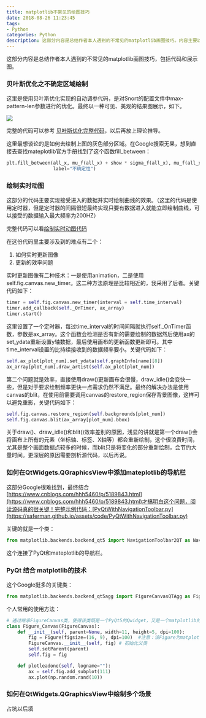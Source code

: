 ```yaml
---
title: matplotlib不常见的绘图技巧
date: 2018-08-26 11:23:45
tags:
- Python
categories: Python
description: 这部分内容是总结作者本人遇到的不常见的matplotlib画图技巧。内容主要以代码和效果图的形式展示。
---
```

这部分内容是总结作者本人遇到的不常见的matplotlib画图技巧，包括代码和展示图。

### 贝叶斯优化之不确定区域绘制

这里是使用贝叶斯优化实现的自动调参代码，是对Snort的配置文件中max-pattern-len参数进行的优化。最终以一种可见、美观的结果图展示，如下。

![](https://saferman.github.io/assets/img/matplotlib_summary/bayesian-optimization.png)

完整的代码可以参考 [贝叶斯优化完整代码](https://saferman.github.io/assets/code/bayesian-optimization.py)，以后再放上理论推导。

这里最想谈论的是如何去绘制上图的灰色部分区域。在Google搜索无果，想到直接去查找mateplotlib官方手册找到了这个函数fill_between：

```python
plt.fill_between(all_x, mu_f(all_x) + show * sigma_f(all_x), mu_f(all_x) - show * sigma_f(all_x), facecolor="lightgray",
                 label="不确定性")
```
### 绘制实时动图

这部分的代码主要实现接受进入的数据并实时绘制曲线的效果。（这里的代码是使用定时器，但是定时器的间隔很短最终实现只要有数据进入就能立即绘制曲线，可以接受的数据输入最大频率为200HZ）

完整代码可以看[绘制实时动图代码](https://saferman.github.io/assets/code/merge_graph_by_time.py)

在这份代码里主要涉及到的难点有二个：

1. 如何实时更新图像
2. 更新的效率问题

实时更新图像有二种技术：一是使用animation，二是使用self.fig.canvas.new_timer。这二种方法原理是比较相近的，我采用了后者。关键代码如下：

```python
timer = self.fig.canvas.new_timer(interval = self.time_interval)
timer.add_callback(self._OnTimer, ax_array)
timer.start()
```

这里设置了一个定时器，每过time_interval的时间间隔就执行self._OnTimer函数，参数是ax_array。这个函数会检测是否有新的需要绘制的数据然后使用ax的set_ydata重新设置y轴数据，最后使用画布的更新函数更新即可。其中time_interval设置的比持续接收到的数据频率要小。关键代码如下：

```python
self.ax_plot[plot_num].set_ydata(self.graphInfo[name][8])
ax_array[plot_num].draw_artist(self.ax_plot[plot_num])
```

第二个问题就是效率，直接使用draw()更新画布会很慢，draw_idle()会变快一些，但是对于要求绘制频率更快一点需求仍然不满足。最终的解决办法是使用canvas的blit，在使用前需要调用canvas的restore_region保存背景图像，这样可以避免重影，关键代码如下：

```Python
self.fig.canvas.restore_region(self.backgrounds[plot_num])
self.fig.canvas.blit(ax_array[plot_num].bbox)
```

关于draw()、draw_idle()和blit()效率差别的原因，浅显的讲就是第一个draw()会将画布上所有的元素（坐标轴、标签、X轴等）都会重新绘制，这个很浪费时间，尤其是整个画面数据点较多的时候，而blit只是将变化的部分重新绘制，会节约大量时间。更深层的原因需要剖析源代码，以后再说。

### 如何在QtWidgets.QGraphicsView中添加mateplotlib的导航栏

这部分Google很难找到，最终结合[https://www.cnblogs.com/hhh5460/p/5189843.html](https://www.cnblogs.com/hhh5460/p/5189843.html)才搞明白这个问题，阅读源码真的很关键！完整示例代码：[PyQtWithNavigationToolbar.py](https://saferman.github.io/assets/code/PyQtWithNavigationToolbar.py)

关键的就是一个类：

```Python
from matplotlib.backends.backend_qt5 import NavigationToolbar2QT as NavigationToolbar
```

这个连接了PyQt和mateplotlib的导航栏。

### PyQt 结合 matplotlib的技术

这个Google挺多的关键类：

```Python
from matplotlib.backends.backend_qt5agg import FigureCanvasQTAgg as FigureCanvas
```

个人常用的使用方法：

```Python
# 通过继承FigureCanvas类，使得该类既是一个PyQt5的Qwidget，又是一个matplotlib的FigureCanvas，这是连接pyqt5与matplotlib的关键
class Figure_Canvas(FigureCanvas):                                            
    def __init__(self, parent=None, width=11, height=5, dpi=100):
        fig = Figure(figsize=(16, 9), dpi=100)  #注意：该Figure为matplotlib下的figure，不是pyplot下面的figure
        FigureCanvas.__init__(self, fig) # 初始化父类
        self.setParent(parent)
        self.fig = fig

    def plotleadone(self, logname=""):
        ax = self.fig.add_subplot(111)
        ax.plot(np.random.rand(10))
```

### 如何在QtWidgets.QGraphicsView中绘制多个场景

占坑以后填